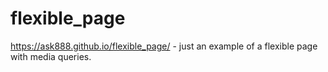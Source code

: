 # flexible_page
https://ask888.github.io/flexible_page/ - just an example of a flexible page with media queries.
